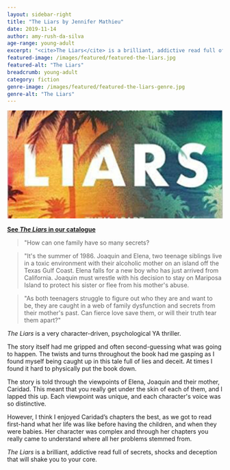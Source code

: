 ```yaml
---
layout: sidebar-right
title: "The Liars by Jennifer Mathieu"
date: 2019-11-14
author: amy-rush-da-silva
age-range: young-adult
excerpt: "<cite>The Liars</cite> is a brilliant, addictive read full of secrets, shocks and deception."
featured-image: /images/featured/featured-the-liars.jpg
featured-alt: "The Liars"
breadcrumb: young-adult
category: fiction
genre-image: /images/featured/featured-the-liars-genre.jpg
genre-alt: "The Liars"
---
```


![The Liars](/images/featured/featured-the-liars.jpg)

**[See <cite>The Liars</cite> in our catalogue](https://suffolk.spydus.co.uk/cgi-bin/spydus.exe/ENQ/OPAC/BIBENQ?BRN=2622015)**

> "How can one family have so many secrets?

> "It's the summer of 1986. Joaquin and Elena, two teenage siblings live in a toxic environment with their alcoholic mother on an island off the Texas Gulf Coast. Elena falls for a new boy who has just arrived from California. Joaquin must wrestle with his decision to stay on Mariposa Island to protect his sister or flee from his mother's abuse.

> "As both teenagers struggle to figure out who they are and want to be, they are caught in a web of family dysfunction and secrets from their mother's past. Can fierce love save them, or will their truth tear them apart?"

<cite>The Liars</cite> is a very character-driven, psychological YA thriller.

The story itself had me gripped and often second-guessing what was going to happen. The twists and turns throughout the book had me gasping as I found myself being caught up in this tale full of lies and deceit. At times I found it hard to physically put the book down.

The story is told through the viewpoints of Elena, Joaquin and their mother, Caridad. This meant that you really get under the skin of each of them, and I lapped this up. Each viewpoint was unique, and each character's voice was so distinctive. 

However, I think I enjoyed Caridad’s chapters the best, as we got to read first-hand what her life was like before having the children, and when they were babies. Her character was complex and through her chapters you really came to understand where all her problems stemmed from.

<cite>The Liars</cite> is a brilliant, addictive read full of secrets, shocks and deception that will shake you to your core.

